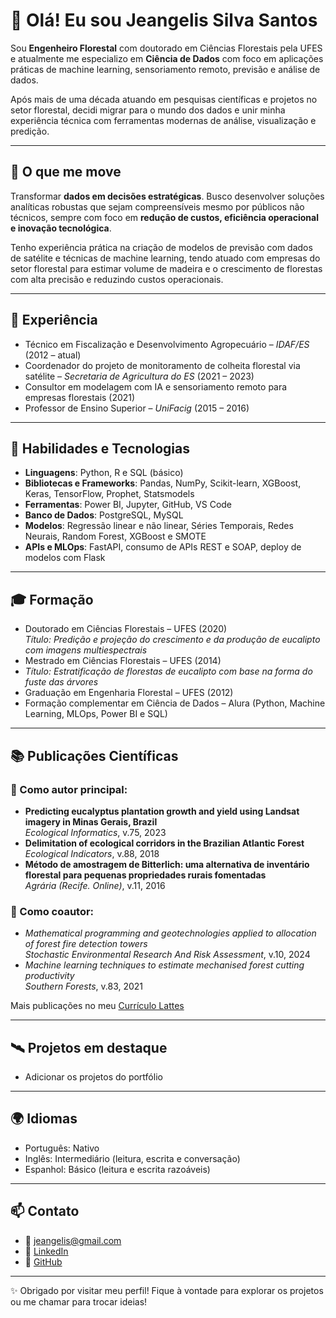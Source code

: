 # 👋 Olá! Eu sou Jeangelis Silva Santos

Sou **Engenheiro Florestal** com doutorado em Ciências Florestais pela UFES e atualmente me especializo em **Ciência de Dados** com foco em aplicações práticas de machine learning, sensoriamento remoto, previsão e análise de dados. 

Após mais de uma década atuando em pesquisas científicas e projetos no setor florestal, decidi migrar para o mundo dos dados e unir minha experiência técnica com ferramentas modernas de análise, visualização e predição.

---

## 🚀 O que me move

Transformar **dados em decisões estratégicas**. Busco desenvolver soluções analíticas robustas que sejam compreensíveis mesmo por públicos não técnicos, sempre com foco em **redução de custos, eficiência operacional e inovação tecnológica**.

Tenho experiência prática na criação de modelos de previsão com dados de satélite e técnicas de machine learning, tendo atuado com empresas do setor florestal para estimar volume de madeira e o crescimento de florestas com alta precisão e reduzindo custos operacionais.

---

## 💼 Experiência

- Técnico em Fiscalização e Desenvolvimento Agropecuário – *IDAF/ES* (2012 – atual)
- Coordenador do projeto de monitoramento de colheita florestal via satélite – *Secretaria de Agricultura do ES* (2021 – 2023)
- Consultor em modelagem com IA e sensoriamento remoto para empresas florestais (2021)
- Professor de Ensino Superior – *UniFacig* (2015 – 2016)

---

## 🧠 Habilidades e Tecnologias

- **Linguagens**: Python, R e SQL (básico)  
- **Bibliotecas e Frameworks**: Pandas, NumPy, Scikit-learn, XGBoost, Keras, TensorFlow, Prophet, Statsmodels  
- **Ferramentas**: Power BI, Jupyter, GitHub, VS Code
- **Banco de Dados**: PostgreSQL, MySQL  
- **Modelos**: Regressão linear e não linear, Séries Temporais, Redes Neurais, Random Forest, XGBoost e SMOTE  
- **APIs e MLOps**: FastAPI, consumo de APIs REST e SOAP, deploy de modelos com Flask

---

## 🎓 Formação

- Doutorado em Ciências Florestais – UFES (2020)  
  *Título: Predição e projeção do crescimento e da produção de eucalipto com imagens multiespectrais*  
- Mestrado em Ciências Florestais – UFES (2014)
- *Título: Estratificação de florestas de eucalipto com base na forma do fuste das árvores*    
- Graduação em Engenharia Florestal – UFES (2012)  
- Formação complementar em Ciência de Dados – Alura (Python, Machine Learning, MLOps, Power BI e SQL)

---

## 📚 Publicações Científicas

### 🧾 Como autor principal:

- **Predicting eucalyptus plantation growth and yield using Landsat imagery in Minas Gerais, Brazil**  
  *Ecological Informatics*, v.75, 2023  
- **Delimitation of ecological corridors in the Brazilian Atlantic Forest**  
  *Ecological Indicators*, v.88, 2018  
- **Método de amostragem de Bitterlich: uma alternativa de inventário florestal para pequenas propriedades rurais fomentadas**  
  *Agrária (Recife. Online)*, v.11, 2016  

### 🤝 Como coautor:

- *Mathematical programming and geotechnologies applied to allocation of forest fire detection towers*  
  *Stochastic Environmental Research And Risk Assessment*, v.10, 2024  
- *Machine learning techniques to estimate mechanised forest cutting productivity*  
  *Southern Forests*, v.83, 2021  

Mais publicações no meu [Currículo Lattes](http://lattes.cnpq.br/8339532503141256)

---

## 🛰️ Projetos em destaque

- Adicionar os projetos do portfólio

---

## 🌍 Idiomas

- Português: Nativo  
- Inglês: Intermediário (leitura, escrita e conversação)  
- Espanhol: Básico (leitura e escrita razoáveis)

---

## 📫 Contato

- 📧 jeangelis@gmail.com  
- 🔗 [LinkedIn](https://www.linkedin.com/in/jeangelis/)  
- 🐙 [GitHub](https://github.com/Jeangelis)

---

✨ Obrigado por visitar meu perfil! Fique à vontade para explorar os projetos ou me chamar para trocar ideias!
